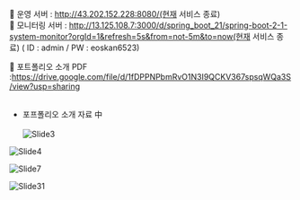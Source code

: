 🎯 운영 서버 : http://43.202.152.228:8080/(현재 서비스 종료) <br>
🎯 모니터링 서버 : http://13.125.108.7:3000/d/spring_boot_21/spring-boot-2-1-system-monitor?orgId=1&refresh=5s&from=not-5m&to=now(현재 서비스 종료)  ( ID : admin /  PW : eoskan6523)


📓 포트폴리오 소개 PDF :https://drive.google.com/file/d/1fDPPNPbmRvO1N3I9QCKV367spsqWQa3S/view?usp=sharing<br><br>

 - 포프폴리오 소개 자료 中 <br><br>
![Slide3](https://github.com/jinyoungkimm/Missing_Animal/assets/100742333/808a6caa-6065-40a7-b815-317c35038961)


![Slide4](https://github.com/jinyoungkimm/Missing_Animal/assets/100742333/3f0cacb1-8d27-4ac2-87c5-ec7e3e8ace9f)


![Slide7](https://github.com/jinyoungkimm/Missing_Animal/assets/100742333/c165bd60-fca4-4a1e-9316-e81aacfb34f0)


![Slide31](https://github.com/jinyoungkimm/Missing_Animal/assets/100742333/e27d89d9-ce0b-4abe-8a9c-d6e2762b62b0)






